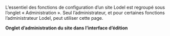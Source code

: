 L’essentiel des fonctions de configuration d’un site Lodel est regroupé sous l’onglet « Administration ». Seul l’administrateur,
et pour certaines fonctions l’administrateur Lodel, peut utiliser cette page.

**Onglet  d’administration du site dans l’interface d’édition**
